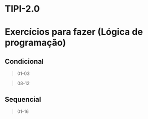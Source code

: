 # TIPI-2.0
# Exercícios para fazer (Lógica de programação)

## Condicional

> 01-03

> 08-12

## Sequencial

> 01-16
